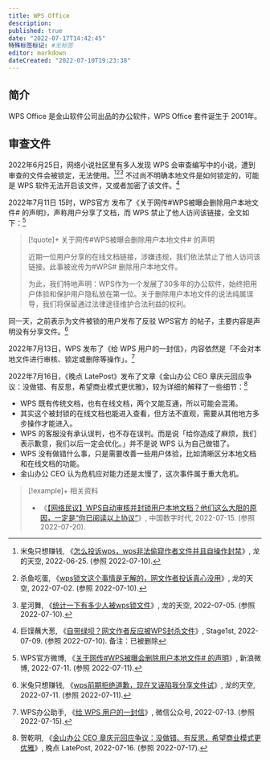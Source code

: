 ```yaml
---
title: WPS Office
description:
published: true
date: "2022-07-17T14:42:45"
特殊标签标记: #无标签
editor: markdown
dateCreated: "2022-07-10T19:23:38"
---
```


## 简介

WPS Office 是金山软件公司出品的办公软件，WPS Office 套件诞生于 2001年。

## 审查文件

2022年6月25日，网络小说社区里有多人发现 WPS 会审查编写中的小说，遭到审查的文件会被锁定，无法使用。[^aMtdF][^6212S][^tynp9] 不过尚不明确本地文件是如何锁定的，可能是 WPS 软件无法开启该文件，又或者加密了该文件。[^n36Lq]

[^aMtdF]: 米兔只想赚钱, 《[怎么投诉wps，wps非法偷窥作者文件并且自操作封禁](https://archive.ph/aMtdF "https://www.lkong.com/thread/3035107")》, 龙的天空, 2022-06-25. (参照 2022-07-10).

[^6212S]: 杀鱼吃蛋, 《[wps锁文这个事情是无解的，网文作者投诉真心没用](https://archive.ph/6212S "https://www.lkong.com/thread/3040604")》, 龙的天空, 2022-07-02. (参照 2022-07-10).

[^tynp9]: 星河舞, 《[统计一下有多少人被wps锁文件](https://archive.ph/tynp9 "https://www.lkong.com/thread/3042586")》, 龙的天空, 2022-07-05. (参照 2022-07-10).

[^n36Lq]: 巨馍蘸大葱, 《[自带绿坝？网文作者反应被WPS封杀文件](https://archive.ph/n36Lq "https://www.lkong.com/thread/3042586")》, Stage1st, 2022-07-09. (参照 2022-07-10). 备注：已被删除

2022年7月11日 15时，WPS官方 发布了《关于网传\#WPS被曝会删除用户本地文件# 的声明》，声称用户分享了文档，而 WPS 禁止了他人访问该链接，全文如下：[^qCxO0]

> [!quote]+ 关于网传\#WPS被曝会删除用户本地文件# 的声明
>
> 近期一位用户分享的在线文档链接，涉嫌违规，我们依法禁止了他人访问该链接。此事被讹传为#WPS# 删除用户本地文件。
>
> 为此，我们特地声明：WPS作为一个发展了30多年的办公软件，始终把用户体验和保护用户隐私放在第一位。关于删除用户本地文件的说法纯属误导，我们将保留通过法律途径维护合法利益的权利。

[^qCxO0]: WPS官方微博, 《[关于网传\#WPS被曝会删除用户本地文件# 的声明](https://archive.ph/qCxO0 "https://weibo.com/1595145397/LBN7b7P9j")》, 新浪微博, 2022-07-11. (参照 2022-07-11).

同一天，之前表示为文件被锁的用户发布了反驳 WPS官方 的帖子，主要内容是声明没有分享文件。[^a5kY8]

[^a5kY8]: 米兔只想赚钱, 《[wps前期拒绝道歉，现在又诬陷我分享文件试](https://archive.ph/a5kY8 "https://www.lkong.com/thread/3046981")》, 龙的天空, 2022-07-11. (参照 2022-07-11).

2022年7月13日，WPS 发布了《给 WPS 用户的一封信》，内容依然是「不会对本地文件进行审核、锁定或删除等操作」。[^a7cJx]

[^a7cJx]: WPS办公助手, 《[给 WPS 用户的一封信](https://archive.ph/a7cJx "https://mp.weixin.qq.com/s/240YTdDE-XtaAVuPz_7-fA")》, 微信公众号, 2022-07-13. (参照 2022-07-15).

2022年7月16日，《晚点 LatePost》发布了文章《金山办公 CEO 章庆元回应争议：没做错、有反思，希望商业模式更优雅》，较为详细的解释了一些细节：[^1229]

[^1229]: 贺乾明, 《[金山办公 CEO 章庆元回应争议：没做错、有反思，希望商业模式更优雅](https://web.archive.org/web/20220717052901/https://www.latepost.com/news/dj_detail?id=1229)》, 晚点 LatePost, 2022-07-16. (参照 2022-07-17).

+   WPS 既有传统文档，也有在线文档，两个又能互通，所以可能会混淆。
+   其实这个被封锁的在线文档也能进入查看，但方法不直观，需要从其他地方多步操作才能进入。
+   WPS 的客服没有承认误判，也不存在误判。而是说「给你造成了麻烦，我们表示歉意，我们以后一定会优化。」并不是说 WPS 认为自己做错了。
+   WPS 没有做错什么事，只是需要改善一些用户体验，比如清晰区分本地文档和在线文档的功能。
+   金山办公 CEO 认为危机应对能力还是太慢了，这次事件属于重大危机。

> [!example]+ 相关资料
>
> +   《[【网络民议】WPS自动审核并封锁用户本地文档？他们这么大胆的原因，一定是“你已阅读以上协议”](https://web.archive.org/web/20220717064600/https://chinadigitaltimes.net/chinese/684351.html)》, 中国数字时代, 2022-07-15. (参照 2022-07-20).
